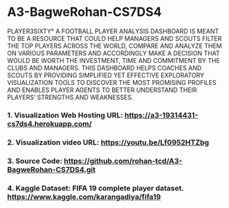 # A3-BagweRohan-CS7DS4

PLAYER3SIXTY° A FOOTBALL PLAYER ANALYSIS DASHBOARD IS MEANT TO BE A RESOURCE THAT COULD HELP MANAGERS AND SCOUTS FILTER THE TOP PLAYERS ACROSS THE WORLD, COMPARE AND ANALYZE THEM ON VARIOUS PARAMETERS AND ACCORDINGLY MAKE A DECISION THAT WOULD BE WORTH THE INVESTMENT, TIME AND COMMITMENT BY THE CLUBS AND MANAGERS. THIS DASHBOARD HELPS COACHES AND SCOUTS BY PROVIDING SIMPLIFIED YET EFFECTIVE EXPLORATORY VISUALIZATION TOOLS TO DISCOVER THE MOST PROMISING PROFILES AND ENABLES PLAYER AGENTS TO BETTER UNDERSTAND THEIR PLAYERS’ STRENGTHS AND WEAKNESSES.

### 1. Visualization Web Hosting URL: https://a3-19314431-cs7ds4.herokuapp.com/ 

### 2. Visualization video URL: https://youtu.be/Lf0952HTZbg

### 3. Source Code: https://github.com/rohan-tcd/A3-BagweRohan-CS7DS4.git

### 4. Kaggle Dataset: FIFA 19 complete player dataset. https://www.kaggle.com/karangadiya/fifa19

